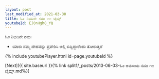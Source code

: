 ```yaml
---
layout: post
last_modified_at: 2021-03-30
title: ಓಂ ನಿಭದಿನೇ ನಮಃ ೧೧ ಟೈಮ್ಸ್
youtubeId: EJ0nHgh8_YQ
---
```

 
 
 ಓಂ ನಿಭದಿನೇ ನಮಃ  
 
 -  ಯಾರು ನಮ್ಮ ದೇಹವನ್ನು ಪ್ರವೇಶಿಸಿ ಅಲ್ಲಿ ಬಿದ್ದಿದ್ದಾರೆಂದು ತೋರುತ್ತದೆ 
 
  
 
  
 
 
 
 
 
 


{% include youtubePlayer.html id=page.youtubeId %}
 
[Next]({{ site.baseurl }}{% link  split1/_posts/2013-06-03-ಓಂ ಅವಸಾಯ ನಮಃ ೧೧ ಟೈಮ್ಸ್.md%})
 
